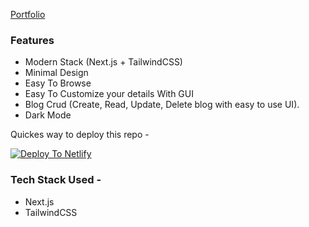 [Portfolio](https://connerkingportfolio.netlify.app)
### Features 

- Modern Stack (Next.js + TailwindCSS)
- Minimal Design
- Easy To Browse
- Easy To Customize your details With GUI
- Blog Crud (Create, Read, Update, Delete blog with easy to use UI).
- Dark Mode

Quickes way to deploy this repo -

[![Deploy To Netlify](https://www.netlify.com/img/deploy/button.svg)](https://connerkingportfolio.netlify.app)

### Tech Stack Used -
- Next.js
- TailwindCSS
